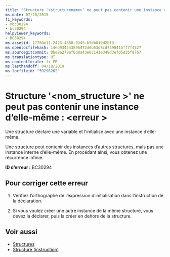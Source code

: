 ```yaml
---
title: "Structure '<structurename>' ne peut pas contenir une instance d’elle-même : <error>"
ms.date: 07/20/2015
f1_keywords:
- vbc30294
- bc30294
helpviewer_keywords:
- BC30294
ms.assetid: 17780e11-2425-4860-9345-b5db019d2bf3
ms.openlocfilehash: 14ed934243896472d6b53d8cd7498415ff7f4527
ms.sourcegitcommit: 0be8a279af6d8a43e03141e349d3efd5d35f8767
ms.translationtype: HT
ms.contentlocale: fr-FR
ms.lasthandoff: 04/18/2019
ms.locfileid: "59296262"
---
```

# <a name="structure-structurename-cannot-contain-an-instance-of-itself-error"></a>Structure '\<nom_structure >' ne peut pas contenir une instance d’elle-même : \<erreur >
Une structure déclare une variable et l’initialise avec une instance d’elle-même.  
  
 Une structure peut contenir des instances d’autres structures, mais pas une instance interne d’elle-même. En procédant ainsi, vous obtenez une récurrence infinie.  
  
 **ID d’erreur :** BC30294  
  
## <a name="to-correct-this-error"></a>Pour corriger cette erreur  
  
1. Vérifiez l’orthographe de l’expression d’initialisation dans l’instruction de la déclaration.  
  
2. Si vous voulez créer une autre instance de la même structure, vous devez la déclarer, puis la créer en dehors de la structure.  
  
## <a name="see-also"></a>Voir aussi

- [Structures](../../visual-basic/programming-guide/language-features/data-types/structures.md)
- [Structure (instruction)](../../visual-basic/language-reference/statements/structure-statement.md)
